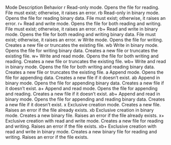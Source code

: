 



Mode	Description	Behavior
r	Read-only mode.	Opens the file for reading. File must exist; otherwise, it raises an error.
rb	Read-only in binary mode.	Opens the file for reading binary data. File must exist; otherwise, it raises an error.
r+	Read and write mode.	Opens the file for both reading and writing. File must exist; otherwise, it raises an error.
rb+	Read and write in binary mode.	Opens the file for both reading and writing binary data. File must exist; otherwise, it raises an error.
w	Write mode.	Opens the file for writing. Creates a new file or truncates the existing file.
wb	Write in binary mode.	Opens the file for writing binary data. Creates a new file or truncates the existing file.
w+	Write and read mode.	Opens the file for both writing and reading. Creates a new file or truncates the existing file.
wb+	Write and read in binary mode.	Opens the file for both writing and reading binary data. Creates a new file or truncates the existing file.
a	Append mode.	Opens the file for appending data. Creates a new file if it doesn’t exist.
ab	Append in binary mode.	Opens the file for appending binary data. Creates a new file if it doesn’t exist.
a+	Append and read mode.	Opens the file for appending and reading. Creates a new file if it doesn’t exist.
ab+	Append and read in binary mode.	Opens the file for appending and reading binary data. Creates a new file if it doesn’t exist.
x	Exclusive creation mode.	Creates a new file. Raises an error if the file already exists.
xb	Exclusive creation in binary mode.	Creates a new binary file. Raises an error if the file already exists.
x+	Exclusive creation with read and write mode.	Creates a new file for reading and writing. Raises an error if the file exists.
xb+	Exclusive creation with read and write in binary mode.	Creates a new binary file for reading and writing. Raises an error if the file exists.